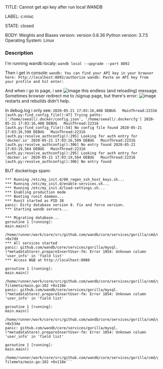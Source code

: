 TITLE:
Cannot get api key after run local WANDB

LABEL:
c:misc

STATE:
closed

BODY:
Weights and Biases version: version 0.8.36
Python version: 3.7.5
Operating System: Linux

### Description
I'm running wandb localy:
```wandb local --upgrade --port 8892```

Then i get in console: 
`wandb: You can find your API key in your browser here: http://localhost:8892/authorize
wandb: Paste an API key from your profile and hit enter:`

And when i go to page, i see 
![image](https://user-images.githubusercontent.com/26546178/82574387-b0610b80-9b8f-11ea-8591-34ffffecb3e2.png)
this endless (and reloading) message. Sometimes browser redirect me to /signup page, but there's error:
![image](https://user-images.githubusercontent.com/26546178/82574458-d8506f00-9b8f-11ea-87cb-e03b68d6521d.png)
restarts and rebuilds didn't help. 

In debug.log i only see:
`2020-05-21 17:03:16,408 DEBUG   MainThread:22316 [auth.py:find_config_file():47] Trying paths: ['/home/seeall/.docker/config.json', '/home/seeall/.dockercfg']
2020-05-21 17:03:16,408 DEBUG   MainThread:22316 [auth.py:find_config_file():54] No config file found
2020-05-21 17:03:16,598 DEBUG   MainThread:22316 [auth.py:resolve_authconfig():295] Looking for auth entry for 'docker.io'
2020-05-21 17:03:16,599 DEBUG   MainThread:22316 [auth.py:resolve_authconfig():306] No entry found
2020-05-21 17:03:19,564 DEBUG   MainThread:22316 [auth.py:resolve_authconfig():295] Looking for auth entry for 'docker.io'
2020-05-21 17:03:19,564 DEBUG   MainThread:22316 [auth.py:resolve_authconfig():306] No entry found`


BUT dockerlogs spam:


```docker logs wandb-local  | head -5
*** Running /etc/my_init.d/00_regen_ssh_host_keys.sh...
*** Running /etc/my_init.d/enable-services.sh...
*** Running /etc/my_init.d/load-settings.sh...
*** Enabling production mode
*** Booting runit daemon...
*** Runit started as PID 38
panic: Dirty database version 8. Fix and force version.
*** Starting wandb servers...

*** Migrating database...
goroutine 1 [running]:
main.main()
	/home/runner/work/core/src/github.com/wandb/core/services/gorilla/cmd/migrate/main.go:82 +0x7dd
*** All services started
panic: github.com/wandb/core/services/gorilla/mysql.(*metadataStore).prepareInsertUser-fm: Error 1054: Unknown column 'user_info' in 'field list'
*** Access W&B at http://localhost:8080

goroutine 1 [running]:
main.main()
	/home/runner/work/core/src/github.com/wandb/core/services/gorilla/cmd/gorilla-filemeta/main.go:102 +0x118e
panic: github.com/wandb/core/services/gorilla/mysql.(*metadataStore).prepareInsertUser-fm: Error 1054: Unknown column 'user_info' in 'field list'

goroutine 1 [running]:
main.main()
	/home/runner/work/core/src/github.com/wandb/core/services/gorilla/cmd/gorilla/main.go:268 +0x534e
panic: github.com/wandb/core/services/gorilla/mysql.(*metadataStore).prepareInsertUser-fm: Error 1054: Unknown column 'user_info' in 'field list'

goroutine 1 [running]:
main.main()
	/home/runner/work/core/src/github.com/wandb/core/services/gorilla/cmd/gorilla-filemeta/main.go:102 +0x118e```



